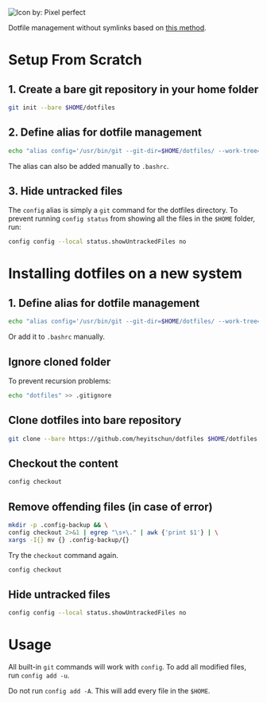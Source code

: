 ![Icon by: Pixel perfect](https://heyitschun-assets.s3.amazonaws.com/images/gear.svg)

Dotfile management without symlinks based on [this method](https://www.atlassian.com/git/tutorials/dotfiles).

# Setup From Scratch

## 1. Create a bare git repository in your home folder

```bash
git init --bare $HOME/dotfiles
```

## 2. Define alias for dotfile management

```bash
echo "alias config='/usr/bin/git --git-dir=$HOME/dotfiles/ --work-tree=$HOME'" >> $HOME/.bashrc
```

The alias can also be added manually to `.bashrc`.

## 3. Hide untracked files

The `config` alias is simply a `git` command for the dotfiles directory. To prevent running `config status` from showing all the files in the `$HOME` folder, run:

```bash
config config --local status.showUntrackedFiles no
```

# Installing dotfiles on a new system

## 1. Define alias for dotfile management

```bash
echo "alias config='/usr/bin/git --git-dir=$HOME/dotfiles/ --work-tree=$HOME'" >> $HOME/.bashrc
```

Or add it to `.bashrc` manually.

## Ignore cloned folder

To prevent recursion problems:

```bash
echo "dotfiles" >> .gitignore
```

## Clone dotfiles into bare repository

```bash
git clone --bare https://github.com/heyitschun/dotfiles $HOME/dotfiles
```

## Checkout the content

```bash
config checkout
```

## Remove offending files (in case of error)

```bash
mkdir -p .config-backup && \
config checkout 2>&1 | egrep "\s+\." | awk {'print $1'} | \
xargs -I{} mv {} .config-backup/{}
```

Try the `checkout` command again.

```bash
config checkout
```

## Hide untracked files

```bash
config config --local status.showUntrackedFiles no
```

# Usage

All built-in `git` commands will work with `config`. To add all modified files, run `config add -u`.

Do not run `config add -A`. This will add every file in the `$HOME`.

